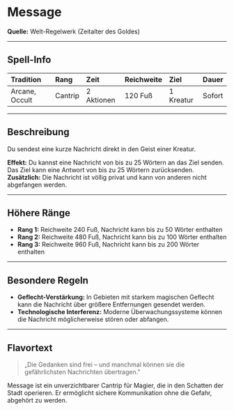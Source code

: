 # **Message**
**Quelle:** Welt-Regelwerk (Zeitalter des Goldes)

---

## **Spell-Info**
| **Tradition** | **Rang** | **Zeit** | **Reichweite** | **Ziel** | **Dauer** |
|:--|:--|:--|:--|:--|:--|
| Arcane, Occult | Cantrip | 2 Aktionen | 120 Fuß | 1 Kreatur | Sofort |

---

## **Beschreibung**
Du sendest eine kurze Nachricht direkt in den Geist einer Kreatur.

**Effekt:** Du kannst eine Nachricht von bis zu 25 Wörtern an das Ziel senden. Das Ziel kann eine Antwort von bis zu 25 Wörtern zurücksenden.
**Zusätzlich:** Die Nachricht ist völlig privat und kann von anderen nicht abgefangen werden.

---

## **Höhere Ränge**
- **Rang 1:** Reichweite 240 Fuß, Nachricht kann bis zu 50 Wörter enthalten
- **Rang 2:** Reichweite 480 Fuß, Nachricht kann bis zu 100 Wörter enthalten
- **Rang 3:** Reichweite 960 Fuß, Nachricht kann bis zu 200 Wörter enthalten

---

## **Besondere Regeln**
- **Geflecht-Verstärkung:** In Gebieten mit starkem magischen Geflecht kann die Nachricht über größere Entfernungen gesendet werden.
- **Technologische Interferenz:** Moderne Überwachungssysteme können die Nachricht möglicherweise stören oder abfangen.

---

## **Flavortext**
> „Die Gedanken sind frei – und manchmal können sie die gefährlichsten Nachrichten übertragen."

Message ist ein unverzichtbarer Cantrip für Magier, die in den Schatten der Stadt operieren. Er ermöglicht sichere Kommunikation ohne die Gefahr, abgehört zu werden.
